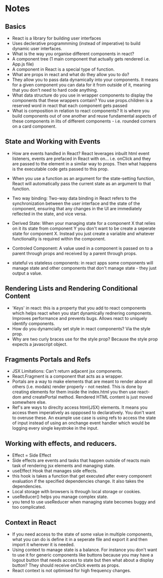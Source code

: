 # Notes

## Basics ##
- React is a library for building user interfaces
- Uses declerative programmming (instead of imperative) to build dynamic user interfaces.
- What is the way you organise different components in react? 
- A component tree (1 main component that actually gets rendered i.e. App.js file)
- A component in React is a special type of function. 
- What are props in react and what do they allow you to do? 
- They allow you to pass data dynamically into your components. It means for a given component you can data for it from outside of it, meaning that you don't need to hard code anything. 
- What data structure do you use in wrapper components to display the components that these wrappers contain? You use props.children is a reserved word in react that each component gets passed
- What is composition in relation to react components? It is where you build components out of one another and reuse fundamental aspects of these components in lits of different components - i.e. rounded corners on a card component. 

## State and Working with Events ##
- How are events handled in React? React leverages inbuilt html event listeners, events are prefaced in React with on... i.e. onClick and they are passed to the element in a similar way to props. Then what happens is the executable code gets passed to this prop. 

- When you use a function as an argument for the state-setting function, React will automatically pass the current state as an argument to that function.

- Two way binding: Two-way data binding in React refers to the synchronization between the user interface and the state of the component, ensuring that any changes in the UI are immediately reflected in the state, and vice versa.

- Derived State:  When your managing state for a component X that relies on it its state from component Y you don't want to be create a seperate state for component X. Instead you just create a variable and whatever functionality is required within the component. 

- Controled Component: A value used in a component is passed on to a parent through props and received by a parent through props. 

- stateful vs stateless components: in react apps some components will manage state and other components that don't manage state - they just output a value. 

## Rendering Lists and Rendering Conditional Content ##

- 'Keys' in react: this is a property that you add to react components which helps react when you start dynamically rednering components. Improves performance and prevents bugs. Allows react to uniquely identify components. 
- How do you dynamcially set style in react components? Via the style prop.
- Why are two curly braces use for the style prop? Because the style prop expects a javascript object. 

## Fragments Portals and Refs ##
- JSX Limitations: Can't return adjacent jsx components. 
- React.Fragment is a component that acts as a wrapper. 
- Portals are a way to make elements that are meant to render above all others (i.e. modals) render properly - not nested. This is done by creating elements for them inside the index.html you then use react-dom amd createPortal method. Rendered HTML content is just moved somewhere else. 
- Ref's are ways to direclty access  html(JSX) elements. It means you access them imperatively as oppposed to declaratively. You don't want to overuse these. An example use case is using refs to access the state of input instead of using an onchange event handler which would be logging every single keystroke in the input.

## Working with effects, and reducers. 
- Effect = Side Effect
- Side effects are events and tasks that happen outside of reacts main task of rendering jsx elements and managing state. 
- useEffect Hook that manages side effects. 
- this hook is takes a function that get executed after every component evaluation if the specified dependencies change. It also takes the dependencies. 
- Local storage with browsers is through local storage or cookies. 
- useReducer() helps you manage complex state.
- you tend to use useReducer when managing state becomes buggy and too complicated.

## Context in React
- If you need access to the state of some value in multiple components, what you can do is define it in a seperate file and export it and then import it wherever it is needed. 
- Using context to manage state is a balance. For instance you don't want to use it for generic components like buttons because you may have a logout button that needs access to state but then what about a display button? They should receive onClick events as props. 
- React context is not optimised for high frequency changes. 
